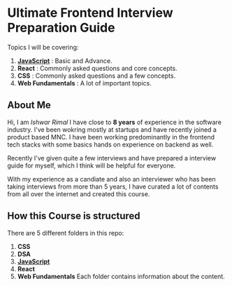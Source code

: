 # Ultimate Frontend Interview Preparation Guide

Topics I will be covering:

1. [**JavaScript**](https://github.com/ishwarrimal/frontend-interview-preps/tree/main/JavaScript) : Basic and Advance.
2. **React** : Commonly asked questions and core concepts.
3. **CSS** : Commonly asked questions and a few concepts.
4. **Web Fundamentals** : A lot of important topics.

## About Me

Hi, I am _Ishwar Rimal_
I have close to **8 years** of experience in the software industry. I've been wokring mostly at startups and have recently joined a product based MNC.
I have been working predominantly in the frontend tech stacks with some basics hands on experience on backend as well.

Recently I've given quite a few interviews and have prepared a interview guide for myself, which I think will be helpful for everyone.

With my experience as a candiate and also an interviewer who has been taking interviews from more than 5 years, I have curated a lot of contents from all over the internet and created this course.

## How this Course is structured

There are 5 different folders in this repo:

1. **CSS**
2. **DSA**
3. [**JavaScript**](https://github.com/ishwarrimal/frontend-interview-preps/tree/main/JavaScript)
4. **React**
5. **Web Fundamentals**
   Each folder contains information about the content.
